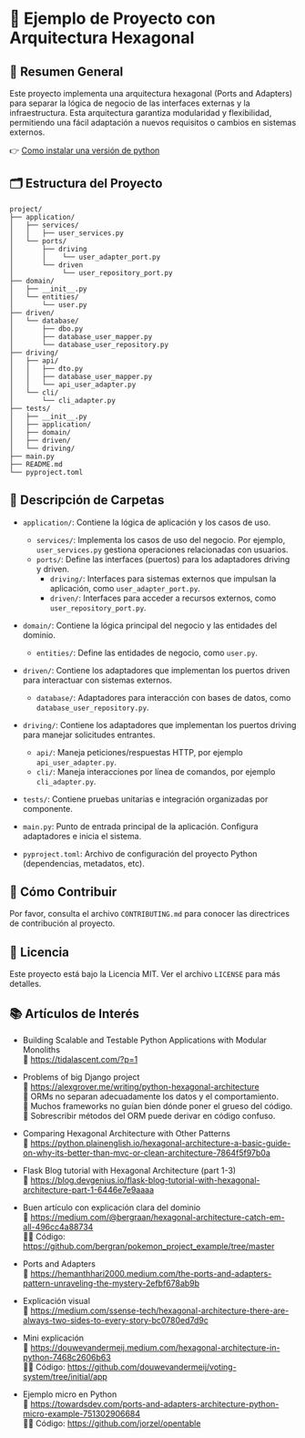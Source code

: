 # 🧱 Ejemplo de Proyecto con Arquitectura Hexagonal

## 📖 Resumen General

Este proyecto implementa una arquitectura hexagonal (Ports and Adapters) para separar la lógica de negocio de las interfaces externas y la infraestructura. Esta arquitectura garantiza modularidad y flexibilidad, permitiendo una fácil adaptación a nuevos requisitos o cambios en sistemas externos.

👉 [Como instalar una versión de python](./README_INSTALL_PYTHON.md)

## 🗂️ Estructura del Proyecto

```
project/
├── application/
│   ├── services/
│   │   ├── user_services.py
│   └── ports/
│       ├── driving
│       │    └── user_adapter_port.py
│       └── driven
│            └── user_repository_port.py
├── domain/
│   ├── __init__.py
│   └── entities/
│       └── user.py
├── driven/
│   └── database/
│       ├── dbo.py
│       ├── database_user_mapper.py
│       └── database_user_repository.py
├── driving/
│   ├── api/
│   │   ├── dto.py
│   │   ├── database_user_mapper.py
│   │   └── api_user_adapter.py
│   └── cli/
│       └── cli_adapter.py
├── tests/
│   ├── __init__.py
│   ├── application/
│   ├── domain/
│   ├── driven/
│   └── driving/
├── main.py
├── README.md
└── pyproject.toml
```

## 📁 Descripción de Carpetas

- `application/`: Contiene la lógica de aplicación y los casos de uso.
  - `services/`: Implementa los casos de uso del negocio. Por ejemplo, `user_services.py` gestiona operaciones relacionadas con usuarios.
  - `ports/`: Define las interfaces (puertos) para los adaptadores driving y driven.
    - `driving/`: Interfaces para sistemas externos que impulsan la aplicación, como `user_adapter_port.py`.
    - `driven/`: Interfaces para acceder a recursos externos, como `user_repository_port.py`.

- `domain/`: Contiene la lógica principal del negocio y las entidades del dominio.
  - `entities/`: Define las entidades de negocio, como `user.py`.

- `driven/`: Contiene los adaptadores que implementan los puertos driven para interactuar con sistemas externos.
  - `database/`: Adaptadores para interacción con bases de datos, como `database_user_repository.py`.

- `driving/`: Contiene los adaptadores que implementan los puertos driving para manejar solicitudes entrantes.
  - `api/`: Maneja peticiones/respuestas HTTP, por ejemplo `api_user_adapter.py`.
  - `cli/`: Maneja interacciones por línea de comandos, por ejemplo `cli_adapter.py`.

- `tests/`: Contiene pruebas unitarias e integración organizadas por componente.

- `main.py`: Punto de entrada principal de la aplicación. Configura adaptadores e inicia el sistema.

- `pyproject.toml`: Archivo de configuración del proyecto Python (dependencias, metadatos, etc).

## 🤝 Cómo Contribuir

Por favor, consulta el archivo `CONTRIBUTING.md` para conocer las directrices de contribución al proyecto.

## 🪪 Licencia

Este proyecto está bajo la Licencia MIT. Ver el archivo `LICENSE` para más detalles.

## 📚 Artículos de Interés

- Building Scalable and Testable Python Applications with Modular Monoliths  
  🔗 https://tidalascent.com/?p=1

- Problems of big Django project  
  🔗 https://alexgrover.me/writing/python-hexagonal-architecture  
  🔸 ORMs no separan adecuadamente los datos y el comportamiento.  
  🔸 Muchos frameworks no guían bien dónde poner el grueso del código.  
  🔸 Sobrescribir métodos del ORM puede derivar en código confuso.

- Comparing Hexagonal Architecture with Other Patterns  
  🔗 https://python.plainenglish.io/hexagonal-architecture-a-basic-guide-on-why-its-better-than-mvc-or-clean-architecture-7864f5f97b0a

- Flask Blog tutorial with Hexagonal Architecture (part 1-3)  
  🔗 https://blog.devgenius.io/flask-blog-tutorial-with-hexagonal-architecture-part-1-6446e7e9aaaa

- Buen artículo con explicación clara del dominio  
  🔗 https://medium.com/@bergraan/hexagonal-architecture-catch-em-all-496cc4a88734  
  🧑‍💻 Código: https://github.com/bergran/pokemon_project_example/tree/master

- Ports and Adapters  
  🔗 https://hemanthhari2000.medium.com/the-ports-and-adapters-pattern-unraveling-the-mystery-2efbf678ab9b

- Explicación visual  
  🔗 https://medium.com/ssense-tech/hexagonal-architecture-there-are-always-two-sides-to-every-story-bc0780ed7d9c

- Mini explicación  
  🔗 https://douwevandermeij.medium.com/hexagonal-architecture-in-python-7468c2606b63  
  🧑‍💻 Código: https://github.com/douwevandermeij/voting-system/tree/initial/app

- Ejemplo micro en Python  
  🔗 https://towardsdev.com/ports-and-adapters-architecture-python-micro-example-751302906684  
  🧑‍💻 Código: https://github.com/jorzel/opentable